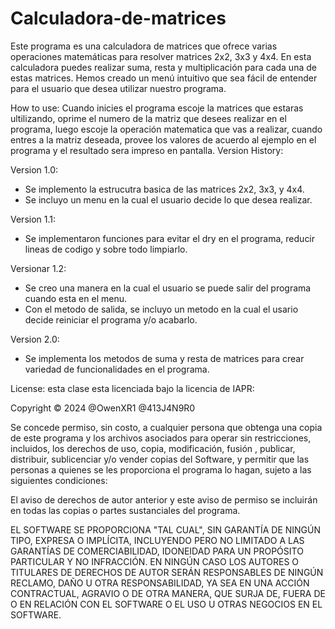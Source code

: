 # Calculadora-de-matrices
Este programa es una calculadora de matrices que ofrece varias operaciones matemáticas para resolver matrices 2x2, 3x3 y 4x4. En esta calculadora puedes realizar suma, resta y multiplicación para cada una de estas matrices. Hemos creado un menú intuitivo que sea fácil de entender para el usuario que desea utilizar nuestro programa. 

How to use:
Cuando inicies el programa escoje la matrices que estaras ultilizando, oprime el numero de la matriz que desees realizar en el programa, luego escoje la operación matematica que vas a realizar, cuando entres a la matriz deseada, provee los valores de acuerdo al ejemplo en el programa y el resultado sera impreso en pantalla.
Version History: 

Version 1.0:

- Se implemento la estrucutra basica de las matrices 2x2, 3x3, y 4x4.
- Se incluyo un menu en la cual el usuario decide lo que desea realizar.
  
Version 1.1:

- Se implementaron funciones para evitar el dry en el programa, reducir lineas de codigo y sobre todo limpiarlo.
  
Versionar 1.2:

- Se creo una manera en la cual el usuario se puede salir del programa cuando esta en el menu.
- Con el metodo de salida, se incluyo un metodo en la cual el usario decide reiniciar el programa y/o acabarlo.

Version 2.0:

- Se implementa los metodos de suma y resta de matrices para crear variedad de funcionalidades en el programa.
  

License:
esta clase esta licenciada bajo la licencia de IAPR:

Copyright © 2024 @OwenXR1 @413J4N9R0

Se concede permiso, sin costo, a cualquier persona que obtenga una copia de este programa y los archivos asociados para operar sin restricciones, incluidos, los derechos de uso, copia, modificación, fusión , publicar, distribuir, sublicenciar y/o vender copias del Software, y permitir que las personas a quienes se les proporciona el programa lo hagan, sujeto a las siguientes condiciones:

El aviso de derechos de autor anterior y este aviso de permiso se incluirán en todas las copias o partes sustanciales del programa.

EL SOFTWARE SE PROPORCIONA "TAL CUAL", SIN GARANTÍA DE NINGÚN TIPO, EXPRESA O IMPLÍCITA, INCLUYENDO PERO NO LIMITADO A LAS GARANTÍAS DE COMERCIABILIDAD, IDONEIDAD PARA UN PROPÓSITO PARTICULAR Y NO INFRACCIÓN. EN NINGÚN CASO LOS AUTORES O TITULARES DE DERECHOS DE AUTOR SERÁN RESPONSABLES DE NINGÚN RECLAMO, DAÑO U OTRA RESPONSABILIDAD, YA SEA EN UNA ACCIÓN CONTRACTUAL, AGRAVIO O DE OTRA MANERA, QUE SURJA DE, FUERA DE O EN RELACIÓN CON EL SOFTWARE O EL USO U OTRAS NEGOCIOS EN EL SOFTWARE.
